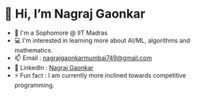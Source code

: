 # 👋 Hi, I’m Nagraj Gaonkar
- 🏫 I'm a Sophomore @ IIT Madras 
- 💻 I'm interested in learning more about AI/ML, algorithms and mathematics.
- 📫 Email : nagrajgaonkarmumbai749@gmail.com
- 🔗 LinkedIn : [Nagraj Gaonkar](https://www.linkedin.com/in/nagraj-gaonkar-227922303/)
- ⚡ Fun fact : I am currently more inclined towards competitive programming.

<!--
**NagrajMG/NagrajMG** is a ✨ _special_ ✨ repository because its `README.md` (this file) appears on your GitHub profile.

Here are some ideas to get you started:

- 🔭 I’m currently working on ...
- 🌱 I’m currently learning ...
- 👯 I’m looking to collaborate on ...
- 🤔 I’m looking for help with ...
- 💬 Ask me about ...
- 📫 How to reach me: ...
- 😄 Pronouns: ...
- ⚡ Fun fact: ...
-->
